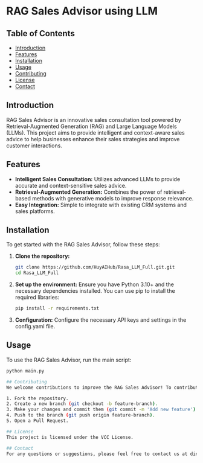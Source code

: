 # RAG Sales Advisor using LLM

## Table of Contents

- [Introduction](#introduction)
- [Features](#features)
- [Installation](#installation)
- [Usage](#usage)
- [Contributing](#contributing)
- [License](#license)
- [Contact](#contact)

## Introduction

RAG Sales Advisor is an innovative sales consultation tool powered by Retrieval-Augmented Generation (RAG) and Large Language Models (LLMs). This project aims to provide intelligent and context-aware sales advice to help businesses enhance their sales strategies and improve customer interactions.
## Features

- **Intelligent Sales Consultation:** Utilizes advanced LLMs to provide accurate and context-sensitive sales advice.
- **Retrieval-Augmented Generation:** Combines the power of retrieval-based methods with generative models to improve response relevance.
- **Easy Integration:** Simple to integrate with existing CRM systems and sales platforms.

## Installation

To get started with the RAG Sales Advisor, follow these steps:

1. **Clone the repository:**
   ```bash
   git clone https://github.com/HuyAIHub/Rasa_LLM_Full.git.git
   cd Rasa_LLM_Full

2. **Set up the environment:**
   Ensure you have Python 3.10+ and the necessary dependencies installed. You can use pip to install the required libraries:
   ```bash
   pip install -r requirements.txt
3. **Configuration:**
   Configure the necessary API keys and settings in the config.yaml file.

## Usage
To use the RAG Sales Advisor, run the main script:
   ```bash
   python main.py

## Contributing
We welcome contributions to improve the RAG Sales Advisor! To contribute, please follow these steps:

1. Fork the repository.
2. Create a new branch (git checkout -b feature-branch).
3. Make your changes and commit them (git commit -m 'Add new feature').
4. Push to the branch (git push origin feature-branch).
5. Open a Pull Request.

## License
This project is licensed under the VCC License.

## Contact
For any questions or suggestions, please feel free to contact us at dinhquanghuy1107@gmail.com
